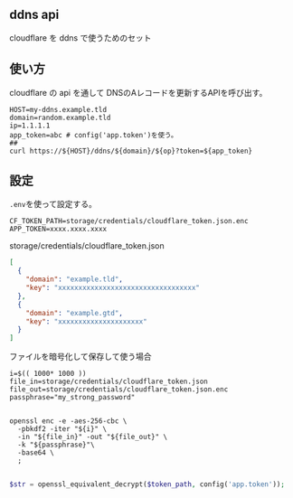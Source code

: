 ## ddns api 

cloudflare を ddns で使うためのセット



## 使い方

cloudflare の api を通して DNSのAレコードを更新するAPIを呼び出す。

```shell
HOST=my-ddns.example.tld
domain=random.example.tld
ip=1.1.1.1
app_token=abc # config('app.token')を使う。
## 
curl https://${HOST}/ddns/${domain}/${op}?token=${app_token}
```

## 設定

`.env`を使って設定する。
```shell
CF_TOKEN_PATH=storage/credentials/cloudflare_token.json.enc
APP_TOKEN=xxxx.xxxx.xxxx
```

storage/credentials/cloudflare_token.json
```json
[
  {
    "domain": "example.tld",
    "key": "xxxxxxxxxxxxxxxxxxxxxxxxxxxxxxxxxx"
  },
  {
    "domain": "example.gtd",
    "key": "xxxxxxxxxxxxxxxxxxxxx"
  }
]
```

ファイルを暗号化して保存して使う場合

```shell
i=$(( 1000* 1000 ))
file_in=storage/credentials/cloudflare_token.json
file_out=storage/credentials/cloudflare_token.json.enc
passphrase="my_strong_password"


openssl enc -e -aes-256-cbc \
  -pbkdf2 -iter "${i}" \
  -in "${file_in}" -out "${file_out}" \
  -k "${passphrase}"\
  -base64 \
  ;
  
```

```php
$str = openssl_equivalent_decrypt($token_path, config('app.token'));
```

